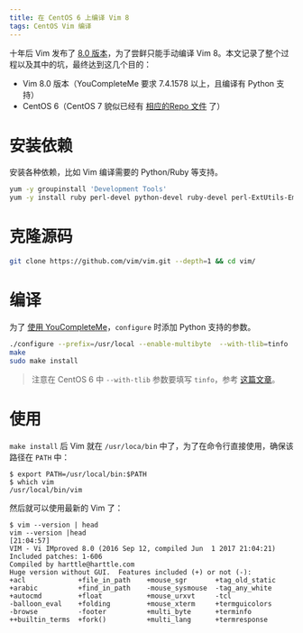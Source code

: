 ```yaml
---
title: 在 CentOS 6 上编译 Vim 8
tags: CentOS Vim 编译
---
```


十年后 Vim 发布了 [8.0 版本][vim-github]，为了尝鲜只能手动编译 Vim 8。本文记录了整个过程以及其中的坑，最终达到这几个目的：

* Vim 8.0 版本（YouCompleteMe 要求 7.4.1578 以上，且编译有 Python 支持）
* CentOS 6（CentOS 7 貌似已经有 [相应的Repo 文件][cent7-vim-repo] 了）

<!--more-->

# 安装依赖

安装各种依赖，比如 Vim 编译需要的 Python/Ruby 等支持。

```bash
yum -y groupinstall 'Development Tools'
yum -y install ruby perl-devel python-devel ruby-devel perl-ExtUtils-Embed ncurses-devel
```

# 克隆源码

```bash
git clone https://github.com/vim/vim.git --depth=1 && cd vim/
```

# 编译

为了 [使用 YouCompleteMe][vim-ide]，`configure` 时添加 Python 支持的参数。

```bash
./configure --prefix=/usr/local --enable-multibyte  --with-tlib=tinfo  --enable-pythoninterp --enable-rubyinterp --with-ruby-command=/usr/bin/ruby --with-features=huge
make
sudo make install
```

> 注意在 CentOS 6 中 `--with-tlib` 参数要填写 `tinfo`，参考 [这篇文章][tlib]。

# 使用

`make install` 后 Vim 就在 `/usr/loca/bin` 中了，为了在命令行直接使用，确保该路径在 `PATH` 中：

```
$ export PATH=/usr/local/bin:$PATH
$ which vim
/usr/local/bin/vim
```

然后就可以使用最新的 Vim 了：

```
$ vim --version | head
vim --version |head                                                  [21:04:57]
VIM - Vi IMproved 8.0 (2016 Sep 12, compiled Jun  1 2017 21:04:21)
Included patches: 1-606
Compiled by harttle@harttle.com
Huge version without GUI.  Features included (+) or not (-):
+acl             +file_in_path    +mouse_sgr       +tag_old_static
+arabic          +find_in_path    -mouse_sysmouse  -tag_any_white
+autocmd         +float           +mouse_urxvt     -tcl
-balloon_eval    +folding         +mouse_xterm     +termguicolors
-browse          -footer          +multi_byte      +terminfo
++builtin_terms  +fork()          +multi_lang      +termresponse
```

[tlib]: http://cathay4t.blogspot.jp/2014/09/compile-vim-7473-in-rhel-6.html
[vim-github]: https://github.com/vim/vim/releases
[vim-ide]: /2015/11/04/vim-ide.html
[cent7-vim-repo]: https://copr.fedorainfracloud.org/coprs/mcepl/vim8/repo/epel-7/mcepl-vim8-epel-7.repo
